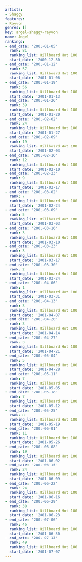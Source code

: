 ```yaml
---
artists:
- Shaggy
features:
- Rayvon
genres: []
key: angel-shaggy-rayvon
name: Angel
rankings:
- end_date: '2001-01-05'
  rank: 81
  ranking_list: Billboard Hot 100
  start_date: '2000-12-30'
- end_date: '2001-01-12'
  rank: 57
  ranking_list: Billboard Hot 100
  start_date: '2001-01-06'
- end_date: '2001-01-19'
  rank: 56
  ranking_list: Billboard Hot 100
  start_date: '2001-01-13'
- end_date: '2001-01-26'
  rank: 39
  ranking_list: Billboard Hot 100
  start_date: '2001-01-20'
- end_date: '2001-02-02'
  rank: 24
  ranking_list: Billboard Hot 100
  start_date: '2001-01-27'
- end_date: '2001-02-09'
  rank: 19
  ranking_list: Billboard Hot 100
  start_date: '2001-02-03'
- end_date: '2001-02-16'
  rank: 12
  ranking_list: Billboard Hot 100
  start_date: '2001-02-10'
- end_date: '2001-02-23'
  rank: 9
  ranking_list: Billboard Hot 100
  start_date: '2001-02-17'
- end_date: '2001-03-02'
  rank: 7
  ranking_list: Billboard Hot 100
  start_date: '2001-02-24'
- end_date: '2001-03-09'
  rank: 5
  ranking_list: Billboard Hot 100
  start_date: '2001-03-03'
- end_date: '2001-03-16'
  rank: 3
  ranking_list: Billboard Hot 100
  start_date: '2001-03-10'
- end_date: '2001-03-23'
  rank: 3
  ranking_list: Billboard Hot 100
  start_date: '2001-03-17'
- end_date: '2001-03-30'
  rank: 2
  ranking_list: Billboard Hot 100
  start_date: '2001-03-24'
- end_date: '2001-04-06'
  rank: 1
  ranking_list: Billboard Hot 100
  start_date: '2001-03-31'
- end_date: '2001-04-13'
  rank: 3
  ranking_list: Billboard Hot 100
  start_date: '2001-04-07'
- end_date: '2001-04-20'
  rank: 3
  ranking_list: Billboard Hot 100
  start_date: '2001-04-14'
- end_date: '2001-04-27'
  rank: 3
  ranking_list: Billboard Hot 100
  start_date: '2001-04-21'
- end_date: '2001-05-04'
  rank: 5
  ranking_list: Billboard Hot 100
  start_date: '2001-04-28'
- end_date: '2001-05-11'
  rank: 7
  ranking_list: Billboard Hot 100
  start_date: '2001-05-05'
- end_date: '2001-05-18'
  rank: 7
  ranking_list: Billboard Hot 100
  start_date: '2001-05-12'
- end_date: '2001-05-25'
  rank: 8
  ranking_list: Billboard Hot 100
  start_date: '2001-05-19'
- end_date: '2001-06-01'
  rank: 11
  ranking_list: Billboard Hot 100
  start_date: '2001-05-26'
- end_date: '2001-06-08'
  rank: 19
  ranking_list: Billboard Hot 100
  start_date: '2001-06-02'
- end_date: '2001-06-15'
  rank: 24
  ranking_list: Billboard Hot 100
  start_date: '2001-06-09'
- end_date: '2001-06-22'
  rank: 24
  ranking_list: Billboard Hot 100
  start_date: '2001-06-16'
- end_date: '2001-06-29'
  rank: 38
  ranking_list: Billboard Hot 100
  start_date: '2001-06-23'
- end_date: '2001-07-06'
  rank: 46
  ranking_list: Billboard Hot 100
  start_date: '2001-06-30'
- end_date: '2001-07-13'
  rank: 49
  ranking_list: Billboard Hot 100
  start_date: '2001-07-07'
---
```


